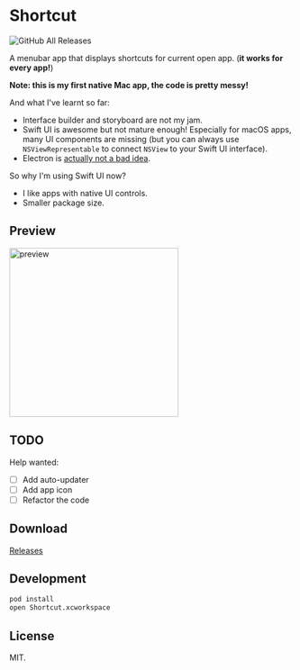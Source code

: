 # Shortcut

![GitHub All Releases](https://img.shields.io/github/downloads/egoist/Shortcut/total?style=for-the-badge)

A menubar app that displays shortcuts for current open app. (__it works for every app!__)

__Note: this is my first native Mac app, the code is pretty messy!__

And what I've learnt so far:

- Interface builder and storyboard are not my jam.
- Swift UI is awesome but not mature enough! Especially for macOS apps, many UI components are missing (but you can always use `NSViewRepresentable` to connect `NSView` to your Swift UI interface).
- Electron is [actually not a bad idea](https://jlongster.com/secret-of-good-electron-apps).

So why I'm using Swift UI now?

- I like apps with native UI controls.
- Smaller package size.

## Preview

<img src="https://user-images.githubusercontent.com/8784712/75779219-30978200-5d94-11ea-8f59-4ef4b4d3bffc.png" width="300" alt="preview">

## TODO

Help wanted:

- [ ] Add auto-updater
- [ ] Add app icon
- [ ] Refactor the code

## Download

[Releases](https://github.com/egoist/Shortcut/releases)

## Development

```bash
pod install
open Shortcut.xcworkspace
```

## License

MIT.
